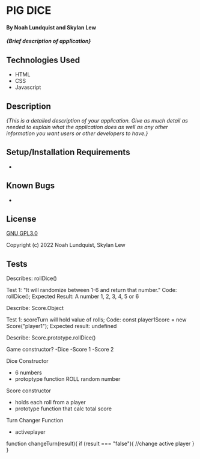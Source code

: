 # PIG DICE

#### By Noah Lundquist and Skylan Lew

#### _{Brief description of application}_

## Technologies Used

* HTML
* CSS
* Javascript

## Description

_{This is a detailed description of your application. Give as much detail as needed to explain what the application does as well as any other information you want users or other developers to have.}_

## Setup/Installation Requirements

* 


## Known Bugs

* 
## License

[GNU GPL3.0](https://choosealicense.com/licenses/gpl-3.0/)

Copyright (c) 2022 Noah Lundquist, Skylan Lew

## Tests

Describes: rollDice()

Test 1: "It will randomize between 1-6 and return that number."
Code:
  rollDice();
Expected Result:
  A number 1, 2, 3, 4, 5 or 6



Describe: Score.Object

Test 1: scoreTurn will hold value of rolls;
Code: const player1Score = new Score("player1");
Expected result:
  undefined

Describe: Score.prototype.rollDice()


Game constructor?
-Dice
-Score 1
-Score 2

Dice Constructor
- 6 numbers
- protoptype function ROLL random number

Score constructor
- holds each roll from a player
- prototype function that calc total score

Turn Changer Function
- activeplayer


function changeTurn(result){
  if (result === "false"){
    //change active player
  }
}